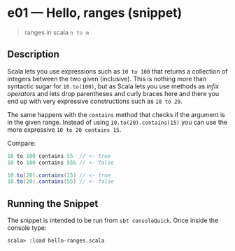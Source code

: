 # e01 &mdash; Hello, ranges (snippet)
> ranges in scala `n to m`

## Description
Scala lets you use expressions such as `10 to 100` that returns a collection of integers between the two given (inclusive). This is nothing more than syntactic sugar for `10.to(100)`, but as Scala lets you use methods as *infix operators* and lets drop parentheses and curly braces here and there you end up with very expressive constructions such as `10 to 20`.

The same happens with the `contains` method that checks if the argument is in the given range. Instead of using `10.to(20).contains(15)` you can use the more expressive `10 to 20 contains 15`.

Compare:
```scala
10 to 100 contains 55  // <- true
10 to 100 contains 555 // <- false

10.to(20).contains(15) // <- true
10.to(20).contains(55) // <- false
```

## Running the Snippet
The snippet is intended to be run from `sbt consoleQuick`. Once inside the console type:
```
scala> :load hello-ranges.scala
```